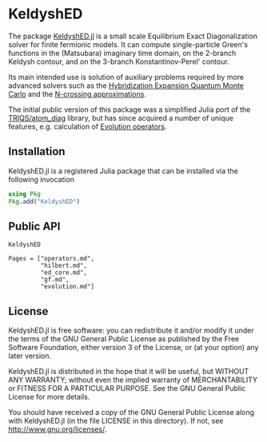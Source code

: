 # KeldyshED

The package [KeldyshED.jl](https://github.com/krivenko/KeldyshED.jl)
is a small scale Equilibrium Exact Diagonalization solver for
finite fermionic models. It can compute single-particle Green's functions
in the (Matsubara) imaginary time domain, on the 2-branch Keldysh contour,
and on the 3-branch Konstantinov-Perel' contour.

Its main intended use is solution of auxiliary problems required by
more advanced solvers such as the
[Hybridization Expansion Quantum Monte Carlo](https://journals.aps.org/prb/abstract/10.1103/PhysRevB.74.155107) and
the [N-crossing approximations](https://journals.aps.org/prb/abstract/10.1103/PhysRevB.74.155107).

The initial public version of this package was a simplified Julia port of
the [TRIQS/atom_diag](https://triqs.github.io/triqs/latest/documentation/manual/triqs/atom_diag/contents.html)
library, but has since acquired a number of unique features, e.g. calculation
of [Evolution operators](@ref).

## Installation

KeldyshED.jl is a registered Julia package that can be installed via the following
invocation

```julia
using Pkg
Pkg.add("KeldyshED")
```

## Public API

```@docs
KeldyshED
```

```@contents
Pages = ["operators.md",
         "hilbert.md",
         "ed_core.md",
         "gf.md",
         "evolution.md"]
```

## License

KeldyshED.jl is free software: you can redistribute it and/or modify it under the
terms of the GNU General Public License as published by the Free Software
Foundation, either version 3 of the License, or (at your option) any later
version.

KeldyshED.jl is distributed in the hope that it will be useful, but WITHOUT ANY
WARRANTY; without even the implied warranty of MERCHANTABILITY or FITNESS FOR A
PARTICULAR PURPOSE. See the GNU General Public License for more details.

You should have received a copy of the GNU General Public License along with
KeldyshED.jl (in the file LICENSE in this directory). If not, see
<http://www.gnu.org/licenses/>.
